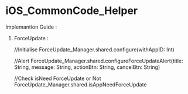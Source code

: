 # iOS_CommonCode_Helper

Implemantion Guide :

1. ForceUpdate :

   
   //Initialise
   ForceUpdate_Manager.shared.configure(withAppID: Int)
   
   //Alert 
   ForceUpdate_Manager.shared.configureForceUpdateAlert(title: String, message: String, actionBtn: String, cancelBtn: String)
   
   //Check isNeed ForceUpdate or Not
   ForceUpdate_Manager.shared.isAppNeedForceUpdate

